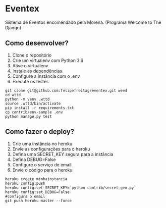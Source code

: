 # Eventex

Sistema de Eventos encomendado pela Morena. (Programa Welcome to The Django)

## Como desenvolver?

1. Clone o repositório
2. Crie um virtualenv com Python 3.6
3. Ative o virtualenv
4. Instale as dependências
5. Configure a instância com o .env
6. Execute os testes

```console
git clone git@github.com:felipefreitag/eventex.git weed
cd wttd
python -m venv .wttd
source .wttd/bin/activate
pip install -r requirements.txt
cp contrib/env-sample .env
python manage.py test
```

## Como fazer o deploy?

1. Crie uma instância no heroku
2. Envie as configurações para o heroku
3. Defina uma SECRET_KEY segura para a instância
4. Defina DEBUG=False
5. Configure o serviço de email
6. Envie o código para o heroku

```
heroku create minhainstancia
heroku config:push
heroku config:set SECRET_KEY=`python contrib/secret_gen.py`
heroku config:set DEBUG=False
#configura o email
git push heroku master --force
```
